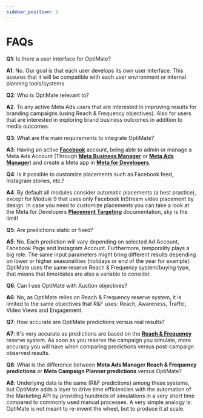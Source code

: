 ```yaml
---
sidebar_position: 3
---
```

# FAQs
**Q1**: Is there a user interface for OptiMate?

**A1**: No. Our goal is that each user develops its own user interface. This assures that it will be compatible with each user environment or internal planning tools/systems

**Q2**: Who is OptiMate relevant to?

**A2**. To any active Meta Ads users that are interested in improving results for branding campaigns (using Reach & Frequency objectives). Also for users that are interested in exploring brand business outcomes in addition to media outcomes.

**Q3**: What are the main requirements to integrate OptiMate?

**A3**: Having an active **[Facebook](https://www.facebook.com/)** account, being able to admin or manage a Meta Ads Account (Through **[Meta Business Manager](https://business.facebook.com/settings)** or **[Meta Ads Manager](https://adsmanager.facebook.com/adsmanager)**) and create a Meta app in **[Meta for Developers](https://developers.facebook.com/)**.

**Q4**: Is it possible to customize placements such as Facebook feed, Instagram stories, etc.?

**A4**: By default all modules consider automatic placements (a best practice), except for Module 9 that uses only Facebook InStream video placement by design. In case you need to customize placements you can take a look at the Meta for Developers **[Placement Targeting](https://developers.facebook.com/docs/marketing-api/audiences/reference/placement-targeting)** documentation, sky is the limit!

**Q5**: Are predictions static or fixed?

**A5**: No. Each prediction will vary depending on selected Ad Account, Facebook Page and Instagram Account. Furthermore, temporality plays a big role. The same input parameters might bring different results depending on lower or higher seasonalities (holidays or end of the year for example). OptiMate uses the same reserve Reach & Frequency system/buying type, that means that time/dates are also a variable to consider.

**Q6**: Can I use OptiMate with Auction objectives?

**A6**: No, as OptiMate relies on Reach & Frequency reserve system, it is limited to the same objectives that R&F uses: Reach, Awareness, Traffic, Video Views and Engagement.

**Q7**: How accurate are OptiMate predictions versus real results?

**A7**: It's very accurate as predictions are based on the **[Reach & Frequency](https://developers.facebook.com/docs/marketing-api/reachandfrequency/?translation)** reserve system. As soon as you reserve the campaign you simulate, more accuracy you will have when comparing predictions versus post-campaign observed results.

**Q8**: What is the difference between **Meta Ads Manager Reach & Frequency predictions** or **Meta Campaign Planner predictions** versus OptiMate?

**A8**: Underlying data is the same (R&F predictions) among these systems, but OptiMate adds a layer to drive time efficiencies with the automation of the Marketing API by providing hundreds of simulations in a very short time compared to commonly used manual processes. A very simple analogy is: OptiMate is not meant to re-invent the wheel, but to produce it at scale.
